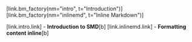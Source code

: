 [link.bm_factory(nm="intro", t="Introduction")]
[link.bm_factory(nm="inlinemd", t="Inline Markdown")]

[link.intro.link] - **Introduction to SMD**[b]
[link.inlinemd.link] - **Formatting content inline**[b]
